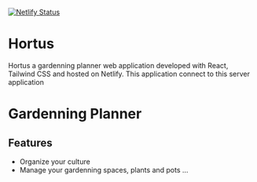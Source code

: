 [![Netlify Status](https://api.netlify.com/api/v1/badges/489b8b79-24fd-496c-b7b6-9b94897a61e6/deploy-status)](https://app.netlify.com/sites/hortus/deploys)

# Hortus

Hortus a gardenning planner web application developed with React, Tailwind CSS and hosted on Netlify.
This application connect to this server application

# Gardenning Planner

## Features

- Organize your culture
- Manage your gardenning spaces, plants and pots …

